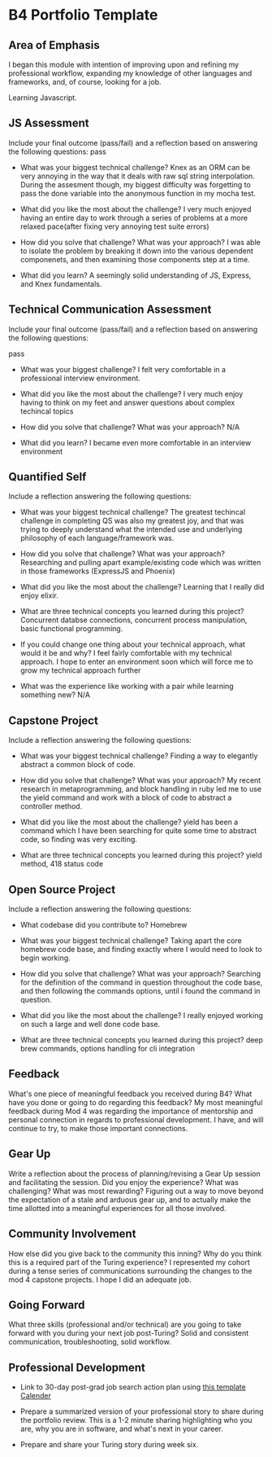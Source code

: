 # B4 Portfolio Template

## Area of Emphasis

I began this module with intention of improving upon and refining my professional workflow, expanding my
knowledge of other languages and frameworks, and, of course, looking for a job.

Learning Javascript.

## JS Assessment

Include your final outcome (pass/fail) and a reflection based on answering the following questions:
pass

* What was your biggest technical challenge?
Knex as an ORM can be very annoying in the way that it deals with raw sql string interpolation. During the assesment though, my biggest difficulty was forgetting to pass the done variable into the anonymous function in my mocha test. 

* What did you like the most about the challenge?
I very much enjoyed having an entire day to work through a series of problems at a more relaxed pace(after fixing very annoying test suite errors)

* How did you solve that challenge? What was your approach?
I was able to isolate the problem by breaking it down into the various dependent componenets, and then examining those components step at a time.

* What did you learn?
A seemingly solid understanding of JS, Express, and Knex fundamentals.

## Technical Communication Assessment

Include your final outcome (pass/fail) and a reflection based on answering the following questions:

pass

* What was your biggest challenge?
I felt very comfortable in a professional interview environment.

* What did you like the most about the challenge?
I very much enjoy having to think on my feet and answer questions about complex techincal topics

* How did you solve that challenge? What was your approach?
N/A

* What did you learn?
I became even more comfortable in an interview environment


## Quantified Self

Include a reflection answering the following questions:

* What was your biggest technical challenge?
The greatest techincal challenge in completing QS was also my greatest joy, and that was trying to deeply understand what the intended use and underlying philosophy of each language/framework was.

* How did you solve that challenge? What was your approach?
Researching and pulling apart example/existing code which was written in those frameworks (ExpressJS and Phoenix)

* What did you like the most about the challenge?
Learning that I really did enjoy elixir.

* What are three technical concepts you learned during this project?
Concurrent databse connections, concurrent process manipulation, basic functional programming.

* If you could change one thing about your technical approach, what would it be and why?
I feel fairly comfortable with my technical approach. I hope to enter an environment soon which will force me to grow my technical approach further

* What was the experience like working with a pair while learning something new?
N/A

## Capstone Project

Include a reflection answering the following questions:

* What was your biggest technical challenge?
Finding a way to elegantly abstract a common block of code.

* How did you solve that challenge? What was your approach?
My recent research in metaprogramming, and block handling in ruby led me to use the yield command and work with a block of code to abstract a controller method.

* What did you like the most about the challenge?
yield has been a command which I have been searching for quite some time to abstract code, so finding was very exciting.

* What are three technical concepts you learned during this project?
yield method, 418 status code

## Open Source Project

Include a reflection answering the following questions:

* What codebase did you contribute to?
Homebrew

* What was your biggest technical challenge?
Taking apart the core homebrew code base, and finding exactly where I would need to look to begin working.

* How did you solve that challenge? What was your approach?
Searching for the definition of the command in question throughout the code base, and then following the commands options, until i found the command in question.

* What did you like the most about the challenge?
I really enjoyed working on such a large and well done code base.

* What are three technical concepts you learned during this project?
deep brew commands, options handling for cli integration 

## Feedback
What's one piece of meaningful feedback you received during B4? What have you done or going to do regarding this feedback?
My most meaningful feedback during Mod 4 was regarding the importance of mentorship and personal connection in regards to professional development. I have, and will continue to try, to make those important connections.

## Gear Up

Write a reflection about the process of planning/revising a Gear Up session and facilitating the session. Did you enjoy the experience? What was challenging? What was most rewarding?
Figuring out a way to move beyond the expectation of a stale and arduous gear up, and to actually make the time allotted into a meaningful experiences for all those involved.

## Community Involvement

How else did you give back to the community this inning? Why do you think this is a required part of the Turing experience?
I represented my cohort during a tense series of communications surrounding the changes to the mod 4 capstone projects. I hope I did an adequate job.

## Going Forward

What three skills (professional and/or technical) are you going to take forward with you during your next job post-Turing?
Solid and consistent communication, troubleshooting, solid workflow.

## Professional Development

* Link to 30-day post-grad job search action plan using [this template](https://github.com/turingschool/career-development-curriculum/blob/master/module_four/post_grad_plan.md)
[Calender](https://calendar.google.com/calendar/embed?src=oo5joouejtutnv7293o7q9p1ng%40group.calendar.google.com&ctz=America%2FDenver)

* Prepare a summarized version of your professional story to share during the portfolio review. This is a 1-2 minute sharing highlighting who you are, why you are in software, and what's next in your career.
* Prepare and share your Turing story during week six.